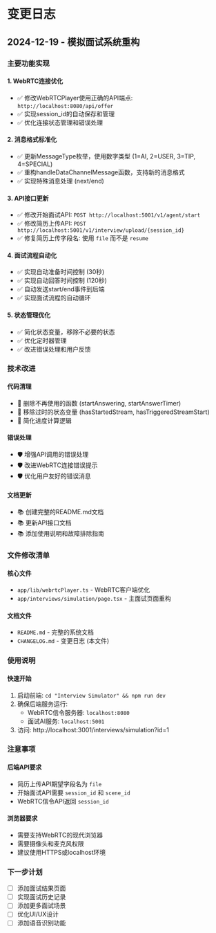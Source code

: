 # 变更日志

## 2024-12-19 - 模拟面试系统重构

### 主要功能实现

#### 1. WebRTC连接优化
- ✅ 修改WebRTCPlayer使用正确的API端点: `http://localhost:8080/api/offer`
- ✅ 实现session_id的自动保存和管理
- ✅ 优化连接状态管理和错误处理

#### 2. 消息格式标准化
- ✅ 更新MessageType枚举，使用数字类型 (1=AI, 2=USER, 3=TIP, 4=SPECIAL)
- ✅ 重构handleDataChannelMessage函数，支持新的消息格式
- ✅ 实现特殊消息处理 (next/end)

#### 3. API接口更新
- ✅ 修改开始面试API: `POST http://localhost:5001/v1/agent/start`
- ✅ 修改简历上传API: `POST http://localhost:5001/v1/interview/upload/{session_id}`
- ✅ 修复简历上传字段名: 使用 `file` 而不是 `resume`

#### 4. 面试流程自动化
- ✅ 实现自动准备时间控制 (30秒)
- ✅ 实现自动回答时间控制 (120秒)
- ✅ 自动发送start/end事件到后端
- ✅ 实现面试流程的自动循环

#### 5. 状态管理优化
- ✅ 简化状态变量，移除不必要的状态
- ✅ 优化定时器管理
- ✅ 改进错误处理和用户反馈

### 技术改进

#### 代码清理
- 🧹 删除不再使用的函数 (startAnswering, startAnswerTimer)
- 🧹 移除过时的状态变量 (hasStartedStream, hasTriggeredStreamStart)
- 🧹 简化进度计算逻辑

#### 错误处理
- 🛡️ 增强API调用的错误处理
- 🛡️ 改进WebRTC连接错误提示
- 🛡️ 优化用户友好的错误消息

#### 文档更新
- 📚 创建完整的README.md文档
- 📚 更新API接口文档
- 📚 添加使用说明和故障排除指南

### 文件修改清单

#### 核心文件
- `app/lib/webrtcPlayer.ts` - WebRTC客户端优化
- `app/interviews/simulation/page.tsx` - 主面试页面重构

#### 文档文件
- `README.md` - 完整的系统文档
- `CHANGELOG.md` - 变更日志 (本文件)

### 使用说明

#### 快速开始
1. 启动前端: `cd "Interview Simulator" && npm run dev`
2. 确保后端服务运行:
   - WebRTC信令服务器: `localhost:8080`
   - 面试AI服务: `localhost:5001`
3. 访问: http://localhost:3001/interviews/simulation?id=1

### 注意事项

#### 后端API要求
- 简历上传API期望字段名为 `file`
- 开始面试API需要 `session_id` 和 `scene_id`
- WebRTC信令API返回 `session_id`

#### 浏览器要求
- 需要支持WebRTC的现代浏览器
- 需要摄像头和麦克风权限
- 建议使用HTTPS或localhost环境

### 下一步计划

- [ ] 添加面试结果页面
- [ ] 实现面试历史记录
- [ ] 添加更多面试场景
- [ ] 优化UI/UX设计
- [ ] 添加语音识别功能 